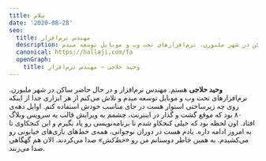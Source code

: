 ```yaml
---
title: سلام
date: '2020-08-28'
seo:
  title: مهندس نرم‌افزار
  description: وحید حلاجی هستم. مهندس نرم‌افزار و در حال حاضر ساکن در شهر ملبورن. نرم‌افزارهای تحت وب و موبایل توسعه میدم.
  canonical: https://hallaji.com/fa
  openGraph:
    title: وحید حلاجی — مهندس نرم‌افزار
---
```

**وحید حلاجی** هستم. مهندس نرم‌افزار و در حال حاضر ساکن در شهر ملبورن. نرم‌افزارهای تحت وب و موبایل توسعه میدم و تلاش می‌کنم از هر ابزاری جدا از اینکه روی چه زیرساختی استوار هست در جای مناسب خودش استفاده کنم. اوایل دهه‌ی ۸۰ بود که موقع گشت و گذار در اینترنت، چشمم به ويرايش قالب یه سرویس وبلاگ افتاد. اون لحظه بود که خیلی کنجکاو شدم تا برنامه‌نویسی رو یاد بگیرم و این کنجکاوی تا به امروز ادامه داره. یادم هست در دوران نوجوانی، همه‌ی خط‌های بازی‌های‌ خیابونی رو  می‌کشیدم. به همین خاطر دوستانم من رو *«خط‌کش»* صدا می‌کردند. الان هم گهگاهی صدا می‌زنند.

